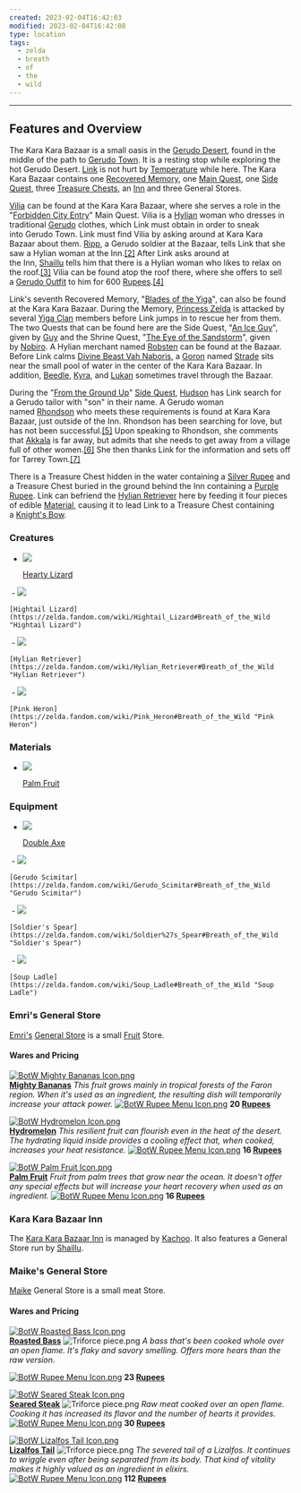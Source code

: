 ```yaml
---
created: 2023-02-04T16:42:03
modified: 2023-02-04T16:42:08
type: location
tags:
  - zelda
  - breath
  - of
  - the
  - wild
---
```

___

## Features and Overview
The Kara Kara Bazaar is a small oasis in the [Gerudo Desert](https://zelda.fandom.com/wiki/Gerudo_Desert#Breath_of_the_Wild "Gerudo Desert"), found in the middle of the path to [Gerudo Town](https://zelda.fandom.com/wiki/Gerudo_Town#Breath_of_the_Wild "Gerudo Town"). It is a resting stop while exploring the hot Gerudo Desert. [Link](https://zelda.fandom.com/wiki/Link#Breath_of_the_Wild "Link") is not hurt by [Temperature](https://zelda.fandom.com/wiki/Temperature#Breath_of_the_Wild "Temperature") while here. The Kara Kara Bazaar contains one [Recovered Memory](https://zelda.fandom.com/wiki/Recovered_Memory#Breath_of_the_Wild "Recovered Memory"), one [Main Quest](https://zelda.fandom.com/wiki/Main_Quest#Breath_of_the_Wild "Main Quest"), one [Side Quest](https://zelda.fandom.com/wiki/Side_Quest#Breath_of_the_Wild "Side Quest"), three [Treasure Chests](https://zelda.fandom.com/wiki/Treasure_Chest#Breath_of_the_Wild "Treasure Chest"), an [Inn](https://zelda.fandom.com/wiki/Inn#Breath_of_the_Wild "Inn") and three General Stores.

[Vilia](https://zelda.fandom.com/wiki/Vilia#Breath_of_the_Wild "Vilia") can be found at the Kara Kara Bazaar, where she serves a role in the "[Forbidden City Entry](https://zelda.fandom.com/wiki/Forbidden_City_Entry#Breath_of_the_Wild "Forbidden City Entry")" Main Quest. Vilia is a [Hylian](https://zelda.fandom.com/wiki/Hylian#Breath_of_the_Wild "Hylian") woman who dresses in traditional [Gerudo](https://zelda.fandom.com/wiki/Gerudo#Breath_of_the_Wild "Gerudo") clothes, which Link must obtain in order to sneak into Gerudo Town. Link must find Vilia by asking around at Kara Kara Bazaar about them. [Ripp](https://zelda.fandom.com/wiki/Ripp#Breath_of_the_Wild "Ripp"), a Gerudo soldier at the Bazaar, tells Link that she saw a Hylian woman at the Inn.[[2]](https://zelda.fandom.com/wiki/Kara_Kara_Bazaar?so=search#cite_note-2) After Link asks around at the Inn, [Shaillu](https://zelda.fandom.com/wiki/Shaillu#Breath_of_the_Wild "Shaillu") tells him that there is a Hylian woman who likes to relax on the roof.[[3]](https://zelda.fandom.com/wiki/Kara_Kara_Bazaar?so=search#cite_note-3) Vilia can be found atop the roof there, where she offers to sell a [Gerudo Outfit](https://zelda.fandom.com/wiki/Gerudo_Outfit#Breath_of_the_Wild "Gerudo Outfit") to him for 600 [Rupees](https://zelda.fandom.com/wiki/Rupee#Breath_of_the_Wild "Rupee").[[4]](https://zelda.fandom.com/wiki/Kara_Kara_Bazaar?so=search#cite_note-4)

Link's seventh Recovered Memory, "[Blades of the Yiga](https://zelda.fandom.com/wiki/Blades_of_the_Yiga#Breath_of_the_Wild "Blades of the Yiga")", can also be found at the Kara Kara Bazaar. During the Memory, [Princess Zelda](https://zelda.fandom.com/wiki/Princess_Zelda#Breath_of_the_Wild "Princess Zelda") is attacked by several [Yiga Clan](https://zelda.fandom.com/wiki/Yiga_Clan#Breath_of_the_Wild "Yiga Clan") members before Link jumps in to rescue her from them. The two Quests that can be found here are the Side Quest, "[An Ice Guy](https://zelda.fandom.com/wiki/An_Ice_Guy#Breath_of_the_Wild "An Ice Guy")", given by [Guy](https://zelda.fandom.com/wiki/Guy#Breath_of_the_Wild "Guy") and the Shrine Quest, "[The Eye of the Sandstorm](https://zelda.fandom.com/wiki/The_Eye_of_the_Sandstorm#Breath_of_the_Wild "The Eye of the Sandstorm")", given by [Nobiro](https://zelda.fandom.com/wiki/Nobiro#Breath_of_the_Wild "Nobiro"). A Hylian merchant named [Robsten](https://zelda.fandom.com/wiki/Robsten#Breath_of_the_Wild "Robsten") can be found at the Bazaar. Before Link calms [Divine Beast Vah Naboris](https://zelda.fandom.com/wiki/Divine_Beast_Vah_Naboris#Breath_of_the_Wild "Divine Beast Vah Naboris"), a [Goron](https://zelda.fandom.com/wiki/Goron#Breath_of_the_Wild "Goron") named [Strade](https://zelda.fandom.com/wiki/Strade#Breath_of_the_Wild "Strade") sits near the small pool of water in the center of the Kara Kara Bazaar. In addition, [Beedle](https://zelda.fandom.com/wiki/Beedle#Breath_of_the_Wild "Beedle"), [Kyra](https://zelda.fandom.com/wiki/Kyra#Breath_of_the_Wild "Kyra"), and [Lukan](https://zelda.fandom.com/wiki/Lukan#Breath_of_the_Wild "Lukan") sometimes travel through the Bazaar.

During the "[From the Ground Up](https://zelda.fandom.com/wiki/From_the_Ground_Up#Breath_of_the_Wild "From the Ground Up")" [Side Quest](https://zelda.fandom.com/wiki/Side_Quest#Breath_of_the_Wild "Side Quest"), [Hudson](https://zelda.fandom.com/wiki/Hudson#Breath_of_the_Wild "Hudson") has Link search for a Gerudo tailor with "son" in their name. A Gerudo woman named [Rhondson](https://zelda.fandom.com/wiki/Rhondson#Breath_of_the_Wild "Rhondson") who meets these requirements is found at Kara Kara Bazaar, just outside of the Inn. Rhondson has been searching for love, but has not been successful.[[5]](https://zelda.fandom.com/wiki/Kara_Kara_Bazaar?so=search#cite_note-5) Upon speaking to Rhondson, she comments that [Akkala](https://zelda.fandom.com/wiki/Akkala#Breath_of_the_Wild "Akkala") is far away, but admits that she needs to get away from a village full of other women.[[6]](https://zelda.fandom.com/wiki/Kara_Kara_Bazaar?so=search#cite_note-6) She then thanks Link for the information and sets off for Tarrey Town.[[7]](https://zelda.fandom.com/wiki/Kara_Kara_Bazaar?so=search#cite_note-7)

There is a Treasure Chest hidden in the water containing a [Silver Rupee](https://zelda.fandom.com/wiki/Silver_Rupee#Breath_of_the_Wild "Silver Rupee") and a Treasure Chest buried in the ground behind the Inn containing a [Purple Rupee](https://zelda.fandom.com/wiki/Purple_Rupee#Breath_of_the_Wild "Purple Rupee"). Link can befriend the [Hylian Retriever](https://zelda.fandom.com/wiki/Hylian_Retriever#Breath_of_the_Wild "Hylian Retriever") here by feeding it four pieces of edible [Material](https://zelda.fandom.com/wiki/Material#Breath_of_the_Wild "Material"), causing it to lead Link to a Treasure Chest containing a [Knight's Bow](https://zelda.fandom.com/wiki/Knight%27s_Bow#Breath_of_the_Wild "Knight's Bow").

### Creatures
-   [![](https://static.wikia.nocookie.net/zelda_gamepedia_en/images/7/71/BotW_Hearty_Lizard_Model.png/revision/latest/scale-to-width-down/120?cb=20180426020843&format=original)](https://static.wikia.nocookie.net/zelda_gamepedia_en/images/7/71/BotW_Hearty_Lizard_Model.png/revision/latest?cb=20180426020843)
    
    [Hearty Lizard](https://zelda.fandom.com/wiki/Hearty_Lizard#Breath_of_the_Wild "Hearty Lizard")
    
 -   [![](https://static.wikia.nocookie.net/zelda_gamepedia_en/images/a/a5/BotW_Hightail_Lizard_Model.png/revision/latest/scale-to-width-down/120?cb=20180426021151&format=original)](https://static.wikia.nocookie.net/zelda_gamepedia_en/images/a/a5/BotW_Hightail_Lizard_Model.png/revision/latest?cb=20180426021151)
    
    [Hightail Lizard](https://zelda.fandom.com/wiki/Hightail_Lizard#Breath_of_the_Wild "Hightail Lizard")
    
 -   [![](https://static.wikia.nocookie.net/zelda_gamepedia_en/images/8/83/BotW_Hylian_Retriever_Model.png/revision/latest/scale-to-width-down/119?cb=20210303025936&format=original)](https://static.wikia.nocookie.net/zelda_gamepedia_en/images/8/83/BotW_Hylian_Retriever_Model.png/revision/latest?cb=20210303025936)
    
    [Hylian Retriever](https://zelda.fandom.com/wiki/Hylian_Retriever#Breath_of_the_Wild "Hylian Retriever")
    
 -   [![](https://static.wikia.nocookie.net/zelda_gamepedia_en/images/e/eb/BotW_Pink_Heron_Model.png/revision/latest/scale-to-width-down/76?cb=20200803041016&format=original)](https://static.wikia.nocookie.net/zelda_gamepedia_en/images/e/eb/BotW_Pink_Heron_Model.png/revision/latest?cb=20200803041016)
    
    [Pink Heron](https://zelda.fandom.com/wiki/Pink_Heron#Breath_of_the_Wild "Pink Heron")
    

### Materials
-   [![](https://static.wikia.nocookie.net/zelda_gamepedia_en/images/6/6a/BotW_Palm_Fruit_Model.png/revision/latest/scale-to-width-down/97?cb=20210310045612&format=original)](https://static.wikia.nocookie.net/zelda_gamepedia_en/images/6/6a/BotW_Palm_Fruit_Model.png/revision/latest?cb=20210310045612)
    
    [Palm Fruit](https://zelda.fandom.com/wiki/Palm_Fruit#Breath_of_the_Wild "Palm Fruit")
    

### Equipment
-   [![](https://static.wikia.nocookie.net/zelda_gamepedia_en/images/7/79/BotW_Double_Axe_Model.png/revision/latest/scale-to-width-down/120?cb=20180926233301&format=original)](https://static.wikia.nocookie.net/zelda_gamepedia_en/images/7/79/BotW_Double_Axe_Model.png/revision/latest?cb=20180926233301)
    
    [Double Axe](https://zelda.fandom.com/wiki/Double_Axe#Breath_of_the_Wild "Double Axe")
    
 -   [![](https://static.wikia.nocookie.net/zelda_gamepedia_en/images/1/15/BotW_Gerudo_Scimitar_Model.png/revision/latest/scale-to-width-down/120?cb=20211107001521&format=original)](https://static.wikia.nocookie.net/zelda_gamepedia_en/images/1/15/BotW_Gerudo_Scimitar_Model.png/revision/latest?cb=20211107001521)
    
    [Gerudo Scimitar](https://zelda.fandom.com/wiki/Gerudo_Scimitar#Breath_of_the_Wild "Gerudo Scimitar")
    
 -   [![](https://static.wikia.nocookie.net/zelda_gamepedia_en/images/2/24/BotW_Soldier%27s_Spear_Model.png/revision/latest/scale-to-width-down/120?cb=20180927004735&format=original)](https://static.wikia.nocookie.net/zelda_gamepedia_en/images/2/24/BotW_Soldier%27s_Spear_Model.png/revision/latest?cb=20180927004735)
    
    [Soldier's Spear](https://zelda.fandom.com/wiki/Soldier%27s_Spear#Breath_of_the_Wild "Soldier's Spear")
    
 -   [![](https://static.wikia.nocookie.net/zelda_gamepedia_en/images/5/58/BotW_Soup_Ladle_Model.png/revision/latest/scale-to-width-down/117?cb=20211210211956&format=original)](https://static.wikia.nocookie.net/zelda_gamepedia_en/images/5/58/BotW_Soup_Ladle_Model.png/revision/latest?cb=20211210211956)
    
    [Soup Ladle](https://zelda.fandom.com/wiki/Soup_Ladle#Breath_of_the_Wild "Soup Ladle")
    

### Emri's General Store
[Emri's](https://zelda.fandom.com/wiki/Emri#Breath_of_the_Wild "Emri") [General Store](https://zelda.fandom.com/wiki/General_Store#Breath_of_the_Wild "General Store") is a small [Fruit](https://zelda.fandom.com/wiki/Fruit#Breath_of_the_Wild "Fruit") Store.

#### Wares and Pricing
[![BotW Mighty Bananas Icon.png](https://static.wikia.nocookie.net/zelda_gamepedia_en/images/5/57/BotW_Mighty_Bananas_Icon.png/revision/latest/scale-to-width-down/32?cb=20171220152147&format=original)](https://static.wikia.nocookie.net/zelda_gamepedia_en/images/5/57/BotW_Mighty_Bananas_Icon.png/revision/latest?cb=20171220152147)  
**[Mighty Bananas](https://zelda.fandom.com/wiki/Mighty_Bananas#Breath_of_the_Wild "Mighty Bananas")**
_This fruit grows mainly in tropical forests of the Faron region. When it's used as an ingredient, the resulting dish will temporarily increase your attack power._
[![BotW Rupee Menu Icon.png](https://static.wikia.nocookie.net/zelda_gamepedia_en/images/9/90/BotW_Rupee_Menu_Icon.png/revision/latest?cb=20170226201054&format=original)](https://zelda.fandom.com/wiki/Rupee "Rupee") **20 [Rupees](https://zelda.fandom.com/wiki/Rupee#Breath_of_the_Wild "Rupee")**

[![BotW Hydromelon Icon.png](https://static.wikia.nocookie.net/zelda_gamepedia_en/images/b/b0/BotW_Hydromelon_Icon.png/revision/latest/scale-to-width-down/32?cb=20171220152352&format=original)](https://static.wikia.nocookie.net/zelda_gamepedia_en/images/b/b0/BotW_Hydromelon_Icon.png/revision/latest?cb=20171220152352)  
**[Hydromelon](https://zelda.fandom.com/wiki/Hydromelon#Breath_of_the_Wild "Hydromelon")**
_This resilient fruit can flourish even in the heat of the desert. The hydrating liquid inside provides a cooling effect that, when cooked, increases your heat resistance._
[![BotW Rupee Menu Icon.png](https://static.wikia.nocookie.net/zelda_gamepedia_en/images/9/90/BotW_Rupee_Menu_Icon.png/revision/latest?cb=20170226201054&format=original)](https://zelda.fandom.com/wiki/Rupee "Rupee") **16 [Rupees](https://zelda.fandom.com/wiki/Rupee#Breath_of_the_Wild "Rupee")**

[![BotW Palm Fruit Icon.png](https://static.wikia.nocookie.net/zelda_gamepedia_en/images/9/93/BotW_Palm_Fruit_Icon.png/revision/latest/scale-to-width-down/32?cb=20171220152336&format=original)](https://static.wikia.nocookie.net/zelda_gamepedia_en/images/9/93/BotW_Palm_Fruit_Icon.png/revision/latest?cb=20171220152336)  
**[Palm Fruit](https://zelda.fandom.com/wiki/Palm_Fruit#Breath_of_the_Wild "Palm Fruit")**
_Fruit from palm trees that grow near the ocean. It doesn't offer any special effects but will increase your heart recovery when used as an ingredient._
[![BotW Rupee Menu Icon.png](https://static.wikia.nocookie.net/zelda_gamepedia_en/images/9/90/BotW_Rupee_Menu_Icon.png/revision/latest?cb=20170226201054&format=original)](https://zelda.fandom.com/wiki/Rupee "Rupee") **16 [Rupees](https://zelda.fandom.com/wiki/Rupee#Breath_of_the_Wild "Rupee")**

### Kara Kara Bazaar Inn
The [Kara Kara Bazaar Inn](https://zelda.fandom.com/wiki/Kara_Kara_Bazaar_Inn#Breath_of_the_Wild "Kara Kara Bazaar Inn") is managed by [Kachoo](https://zelda.fandom.com/wiki/Kachoo#Breath_of_the_Wild "Kachoo"). It also features a General Store run by [Shaillu](https://zelda.fandom.com/wiki/Shaillu#Breath_of_the_Wild "Shaillu").

### Maike's General Store
[Maike](https://zelda.fandom.com/wiki/Maike#Breath_of_the_Wild "Maike") General Store is a small meat Store.

#### Wares and Pricing
[![BotW Roasted Bass Icon.png](https://static.wikia.nocookie.net/zelda_gamepedia_en/images/5/50/BotW_Roasted_Bass_Icon.png/revision/latest/scale-to-width-down/32?cb=20171226114843&format=original)](https://static.wikia.nocookie.net/zelda_gamepedia_en/images/5/50/BotW_Roasted_Bass_Icon.png/revision/latest?cb=20171226114843)  
**[Roasted Bass](https://zelda.fandom.com/wiki/Roasted_Bass#Breath_of_the_Wild "Roasted Bass")** ![Triforce piece.png](https://static.wikia.nocookie.net/zelda_gamepedia_en/images/1/16/Triforce_piece.png/revision/latest/scale-to-width-down/13?cb=20091018045256&format=original)
_A bass that's been cooked whole over an open flame. It's flaky and savory smelling. Offers more hears than the raw version._

[![BotW Rupee Menu Icon.png](https://static.wikia.nocookie.net/zelda_gamepedia_en/images/9/90/BotW_Rupee_Menu_Icon.png/revision/latest?cb=20170226201054&format=original)](https://zelda.fandom.com/wiki/Rupee "Rupee") **23 [Rupees](https://zelda.fandom.com/wiki/Rupee#Breath_of_the_Wild "Rupee")**

[![BotW Seared Steak Icon.png](https://static.wikia.nocookie.net/zelda_gamepedia_en/images/b/b4/BotW_Seared_Steak_Icon.png/revision/latest/scale-to-width-down/32?cb=20171222162146&format=original)](https://static.wikia.nocookie.net/zelda_gamepedia_en/images/b/b4/BotW_Seared_Steak_Icon.png/revision/latest?cb=20171222162146)  
**[Seared Steak](https://zelda.fandom.com/wiki/Seared_Steak#Breath_of_the_Wild "Seared Steak")** ![Triforce piece.png](https://static.wikia.nocookie.net/zelda_gamepedia_en/images/1/16/Triforce_piece.png/revision/latest/scale-to-width-down/13?cb=20091018045256&format=original)
_Raw meat cooked over an open flame. Cooking it has increased its flavor and the number of hearts it provides._
[![BotW Rupee Menu Icon.png](https://static.wikia.nocookie.net/zelda_gamepedia_en/images/9/90/BotW_Rupee_Menu_Icon.png/revision/latest?cb=20170226201054&format=original)](https://zelda.fandom.com/wiki/Rupee "Rupee") **30 [Rupees](https://zelda.fandom.com/wiki/Rupee#Breath_of_the_Wild "Rupee")**

[![BotW Lizalfos Tail Icon.png](https://static.wikia.nocookie.net/zelda_gamepedia_en/images/5/53/BotW_Lizalfos_Tail_Icon.png/revision/latest/scale-to-width-down/32?cb=20181025205911&format=original)](https://static.wikia.nocookie.net/zelda_gamepedia_en/images/5/53/BotW_Lizalfos_Tail_Icon.png/revision/latest?cb=20181025205911)  
**[Lizalfos Tail](https://zelda.fandom.com/wiki/Lizalfos_Tail#Breath_of_the_Wild "Lizalfos Tail")** ![Triforce piece.png](https://static.wikia.nocookie.net/zelda_gamepedia_en/images/1/16/Triforce_piece.png/revision/latest/scale-to-width-down/13?cb=20091018045256&format=original)
_The severed tail of a Lizalfos. It continues to wriggle even after being separated from its body. That kind of vitality makes it highly valued as an ingredient in elixirs._
[![BotW Rupee Menu Icon.png](https://static.wikia.nocookie.net/zelda_gamepedia_en/images/9/90/BotW_Rupee_Menu_Icon.png/revision/latest?cb=20170226201054&format=original)](https://zelda.fandom.com/wiki/Rupee "Rupee") **112 [Rupees](https://zelda.fandom.com/wiki/Rupee#Breath_of_the_Wild "Rupee")**
